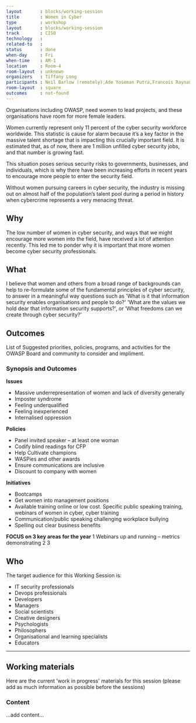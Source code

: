 ```yaml
---
layout       : blocks/working-session
title        : Women in Cyber
type         : workshop
layout       : blocks/working-session
track        : CISO
technology   :
related-to   :
status       : done
when-day     : Fri
when-time    : AM-1
location     : Room-4
room-layout  : unknown
organizers   : Tiffany Long
participants : Neil Barlow (remotely),Ade Yoseman Putra,Francois Raynaud,Lisa Raynaud,Petty Meisari, Mamta Vuppu
room-layout  : square
outcomes     : not-found
---
```



Organisations including OWASP, need women to lead projects, and these organisations have room for more female leaders.

Women currently represent only 11 percent of the cyber security workforce worldwide. This statistic is cause for alarm because it’s a key factor in the massive talent shortage that is impacting this crucially important field. It is estimated that, as of now, there are 1 million unfilled cyber security jobs, and that number is growing fast.

This situation poses serious security risks to governments, businesses, and individuals, which is why there have been increasing efforts in recent years to encourage more people to enter the security field.

Without women pursuing careers in cyber security, the industry is missing out on almost half of the population’s talent pool during a period in history when cybercrime represents a very menacing threat.

## Why

The low number of women in cyber security, and ways that we might encourage more women into the field, have received a lot of attention recently. This led me to ponder why it is important that more women become cyber security professionals.

## What

I believe that women and others from a broad range of backgrounds can help to re-formulate some of the fundamental principles of cyber security, to answer in a meaningful way questions such as 'What is it that information security enables organisations and people to do?' 'What are the values we hold dear that information security supports?', or ‘What freedoms can we create through cyber security?’

## Outcomes

List of Suggested priorities, policies, programs, and activities for the OWASP Board and community to consider and impliment.

### Synopsis and Outcomes 

**Issues**
- Massive underrepresentation of women and lack of diversity generally
- Imposter syndrome
- Feeling underqualified
- Feeling inexperienced
- Internalised oppression 

**Policies**
-	Panel invited speaker – at least one woman
-	Codify blind readings for CFP
-	Help Cultivate champions
-	WASPies and other awards
-	Ensure communications are inclusive
-	Discount to company with women

**Initiatives**
- Bootcamps
- Get women into management positions
- Available training online or low cost.  Specific public speaking training, webinars of women in cyber, cyber training 
- Communication/public speaking  challenging workplace bullying
- Spelling out clear business benefits

**FOCUS on 3 key areas for the year**
1	Webinars up and running – metrics demonstrating 
2
3

## Who

The target audience for this Working Session is:

 - IT security professionals
 - Devops professionals
 - Developers
 - Managers
 - Social scientists
 - Creative designers
 - Psychologists
 - Philosophers
 - Organisational and learning specialists
 - Educators

 ---

## Working materials

Here are the current 'work in progress' materials for this session (please add as much information as possible before the sessions)

### Content

...add content...
